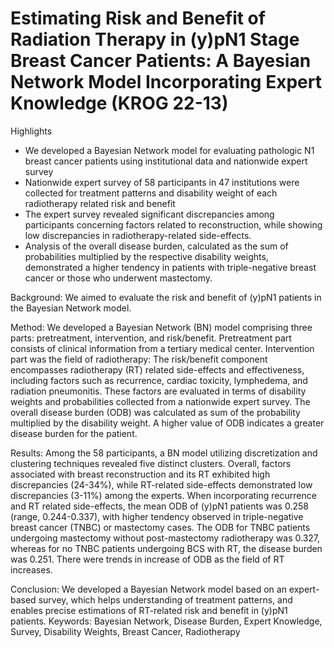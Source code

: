 # Estimating Risk and Benefit of Radiation Therapy in (y)pN1 Stage Breast Cancer Patients: A Bayesian Network Model Incorporating Expert Knowledge (KROG 22-13)

Highlights
* We developed a Bayesian Network model for evaluating pathologic N1 breast cancer patients using institutional data and nationwide expert survey
* Nationwide expert survey of 58 participants in 47 institutions were collected for treatment patterns and disability weight of each radiotherapy related risk and benefit 
* The expert survey revealed significant discrepancies among participants concerning factors related to reconstruction, while showing low discrepancies in radiotherapy-related side-effects.
* Analysis of the overall disease burden, calculated as the sum of probabilities multiplied by the respective disability weights, demonstrated a higher tendency in patients with triple-negative breast cancer or those who underwent mastectomy.

Background: 
We aimed to evaluate the risk and benefit of (y)pN1 patients in the Bayesian Network model.

Method: 
We developed a Bayesian Network (BN) model comprising three parts: pretreatment, intervention, and risk/benefit. Pretreatment part consists of clinical information from a tertiary medical center. Intervention part was the field of radiotherapy: The risk/benefit component encompasses radiotherapy (RT) related side-effects and effectiveness, including factors such as recurrence, cardiac toxicity, lymphedema, and radiation pneumonitis. These factors are evaluated in terms of disability weights and probabilities collected from a nationwide expert survey. The overall disease burden (ODB) was calculated as sum of the probability multiplied by the disability weight. A higher value of ODB indicates a greater disease burden for the patient.

Results: 
Among the 58 participants, a BN model utilizing discretization and clustering techniques revealed five distinct clusters. Overall, factors associated with breast reconstruction and its RT exhibited high discrepancies (24-34%), while RT-related side-effects demonstrated low discrepancies (3-11%) among the experts. When incorporating recurrence and RT related side-effects, the mean ODB of (y)pN1 patients was 0.258 (range, 0.244-0.337), with higher tendency observed in triple-negative breast cancer (TNBC) or mastectomy cases. The ODB for TNBC patients undergoing mastectomy without post-mastectomy radiotherapy was 0.327, whereas for no TNBC patients undergoing BCS with RT, the disease burden was 0.251. There were trends in increase of ODB as the field of RT increases. 

Conclusion: 
We developed a Bayesian Network model based on an expert-based survey, which helps understanding of treatment patterns, and enables precise estimations of RT-related risk and benefit in (y)pN1 patients.
Keywords: Bayesian Network, Disease Burden, Expert Knowledge, Survey, Disability Weights, Breast Cancer, Radiotherapy





